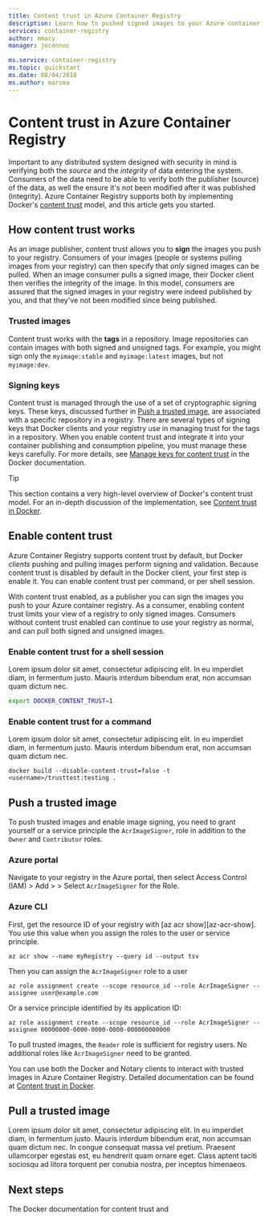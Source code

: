 ```yaml
---
title: Content trust in Azure Container Registry
description: Learn how to pushed signed images to your Azure container registry.
services: container-registry
author: mmacy
manager: jeconnoc

ms.service: container-registry
ms.topic: quickstart
ms.date: 08/04/2018
ms.author: marsma
---
```

# Content trust in Azure Container Registry

Important to any distributed system designed with security in mind is verifying both the *source* and the *integrity* of data entering the system. Consumers of the data need to be able to verify both the publisher (source) of the data, as well the ensure it's not been modified after it was published (integrity). Azure Container Registry supports both by implementing Docker's [content trust][docker-content-trust] model, and this article gets you started.

## How content trust works

As an image publisher, content trust allows you to **sign** the images you push to your registry. Consumers of your images (people or systems pulling images from your registry) can then specify that *only* signed images can be pulled. When an image consumer pulls a signed image, their Docker client then verifies the integrity of the image. In this model, consumers are assured that the signed images in your registry were indeed published by you, and that they've not been modified since being published.

### Trusted images

Content trust works with the **tags** in a repository. Image repositories can contain images with both signed and unsigned tags. For example, you might sign only the `myimage:stable` and `myimage:latest` images, but not `myimage:dev`.

### Signing keys

Content trust is managed through the use of a set of cryptographic signing keys. These keys, discussed further in [Push a trusted image](#push-a-trusted-image), are associated with a specific repository in a registry. There are several types of signing keys that Docker clients and your registry use in managing trust for the tags in a repository. When you enable content trust and integrate it into your container publishing and consumption pipeline, you must manage these keys carefully. For more details, see [Manage keys for content trust][docker-manage-keys] in the Docker documentation.

> [!TIP]
> This section contains a very high-level overview of Docker's content trust model. For an in-depth discussion of the implementation, see [Content trust in Docker][docker-content-trust].

## Enable content trust

Azure Container Registry supports content trust by default, but Docker *clients* pushing and pulling images perform signing and validation. Because content trust is disabled by default in the Docker client, your first step is enable it. You can enable content trust per command, or per shell session.

With content trust enabled, as a publisher you can sign the images you push to your Azure container registry. As a consumer, enabling content trust limits your view of a registry to only signed images. Consumers without content trust enabled can continue to use your registry as normal, and can pull both signed and unsigned images.

### Enable content trust for a shell session

Lorem ipsum dolor sit amet, consectetur adipiscing elit. In eu imperdiet diam, in fermentum justo. Mauris interdum bibendum erat, non accumsan quam dictum nec.

```bash
export DOCKER_CONTENT_TRUST=1
```

### Enable content trust for a command

Lorem ipsum dolor sit amet, consectetur adipiscing elit. In eu imperdiet diam, in fermentum justo. Mauris interdum bibendum erat, non accumsan quam dictum nec.

```console
docker build --disable-content-trust=false -t <username>/trusttest:testing .
```

## Push a trusted image

To push trusted images and enable image signing, you need to grant yourself or a service principle the `AcrImageSigner`, role in addition to the `Owner` and `Contributor` roles.

### Azure portal

Navigate to your registry in the Azure portal, then select Access Control (IAM) > Add > > Select `AcrImageSigner` for the Role.

### Azure CLI

First, get the resource ID of your registry with [az acr show][az-acr-show]. You use this value when you assign the roles to the user or service principle.

```azurecli
az acr show --name myRegistry --query id --output tsv
```

Then you can assign the `AcrImageSigner` role to a user

```azurecli
az role assignment create --scope resource_id --role AcrImageSigner --assignee user@example.com
```

Or a service principle identified by its application ID:

```azurecli
az role assignment create --scope resource_id --role AcrImageSigner --assignee 00000000-0000-0000-0000-000000000000
```

To pull trusted images, the `Reader` role is sufficient for registry users. No additional roles like `AcrImageSigner` need to be granted.

You can use both the Docker and Notary clients to interact with trusted images in Azure Container Registry. Detailed documentation can be found at [Content trust in Docker](https://docs.docker.com/engine/security/trust/content_trust/).

## Pull a trusted image

Lorem ipsum dolor sit amet, consectetur adipiscing elit. In eu imperdiet diam, in fermentum justo. Mauris interdum bibendum erat, non accumsan quam dictum nec. In congue consequat massa vel pretium. Praesent ullamcorper egestas est, eu hendrerit quam ornare eget. Class aptent taciti sociosqu ad litora torquent per conubia nostra, per inceptos himenaeos.

## Next steps

The Docker documentation for content trust and

<!-- IMAGES> -->
[aci-app-browser]: ../container-instances/media/container-instances-quickstart/aci-app-browser.png


<!-- LINKS - external -->
[docker-content-trust]: https://docs.docker.com/engine/security/trust/content_trust
[docker-linux]: https://docs.docker.com/engine/installation/#supported-platforms
[docker-login]: https://docs.docker.com/engine/reference/commandline/login/
[docker-manage-keys]: https://docs.docker.com/engine/security/trust/trust_key_mng/
[docker-mac]: https://docs.docker.com/docker-for-mac/
[docker-push]: https://docs.docker.com/engine/reference/commandline/push/
[docker-tag]: https://docs.docker.com/engine/reference/commandline/tag/
[docker-windows]: https://docs.docker.com/docker-for-windows/

<!-- LINKS - internal -->
[az-acr-create]: /cli/azure/acr#az_acr_create
[az-acr-login]: /cli/azure/acr#az_acr_login
[az-group-create]: /cli/azure/group#az_group_create
[az-group-delete]: /cli/azure/group#az_group_delete
[azure-cli]: /cli/azure/install-azure-cli
[az-container-show]: /cli/azure/container#az_container_show
[container-instances-tutorial-prepare-app]: ../container-instances/container-instances-tutorial-prepare-app.md
[container-registry-skus]: container-registry-skus.md
[container-registry-auth-aci]: container-registry-auth-aci.md